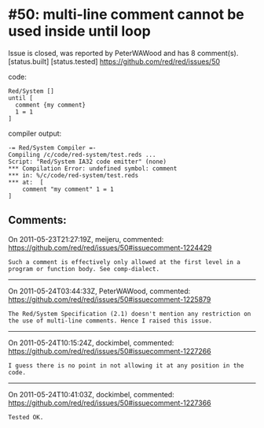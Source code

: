 
#50: multi-line comment cannot be used inside until loop
================================================================================
Issue is closed, was reported by PeterWAWood and has 8 comment(s).
[status.built] [status.tested]
<https://github.com/red/red/issues/50>

code:

```
Red/System []
until [
  comment {my comment}
  1 = 1
]
```

compiler output:

```
-= Red/System Compiler =-
Compiling /c/code/red-system/test.reds ...
Script: "Red/System IA32 code emitter" (none)
*** Compilation Error: undefined symbol: comment
*** in: %/c/code/red-system/test.reds
*** at:  [
    comment "my comment" 1 = 1
]
```



Comments:
--------------------------------------------------------------------------------

On 2011-05-23T21:27:19Z, meijeru, commented:
<https://github.com/red/red/issues/50#issuecomment-1224429>

    Such a comment is effectively only allowed at the first level in a program or function body. See comp-dialect.

--------------------------------------------------------------------------------

On 2011-05-24T03:44:33Z, PeterWAWood, commented:
<https://github.com/red/red/issues/50#issuecomment-1225879>

    The Red/System Specification (2.1) doesn't mention any restriction on the use of multi-line comments. Hence I raised this issue.

--------------------------------------------------------------------------------

On 2011-05-24T10:15:24Z, dockimbel, commented:
<https://github.com/red/red/issues/50#issuecomment-1227266>

    I guess there is no point in not allowing it at any position in the code.

--------------------------------------------------------------------------------

On 2011-05-24T10:41:03Z, dockimbel, commented:
<https://github.com/red/red/issues/50#issuecomment-1227366>

    Tested OK.

